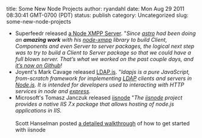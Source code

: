 title: Some New Node Projects
author: ryandahl
date: Mon Aug 29 2011 08:30:41 GMT-0700 (PDT)
status: publish
category: Uncategorized
slug: some-new-node-projects

<ul>
<li>Superfeedr released <a href="http://blog.superfeedr.com/node-xmpp-server/">a Node XMPP Server</a>. "<i>Since <a href="http://spaceboyz.net/~astro/">astro</a> had been doing an <strong>amazing work</strong> with his <a href="https://github.com/astro/node-xmpp">node-xmpp</a> library to build <em>Client</em>, <em>Components</em> and even <em>Server to server</em> packages, the logical next step was to try to build a <em>Client to Server</em> package so that we could have a full blown server. That&#8217;s what we worked on the past couple days, and <a href="https://github.com/superfeedr/node-xmpp">it&#8217;s now on Github</a>!</i></li>

<li>Joyent's Mark Cavage released <a href="http://ldapjs.org/">LDAP.js</a>. "<i>ldapjs is a pure JavaScript, from-scratch framework for implementing <a href="http://tools.ietf.org/html/rfc4510">LDAP</a> clients and servers in <a href="http://nodejs.org">Node.js</a>.  It is intended for developers used to interacting with HTTP services in node and <a href="http://expressjs.com">express</a>.</i></li>

<li>Microsoft's Tomasz Janczuk released <a href="http://tomasz.janczuk.org/2011/08/hosting-nodejs-applications-in-iis-on.html">iisnode</a> "<i>The <a href="https://github.com/tjanczuk/iisnode">iisnode</a> project provides a native IIS 7.x package that allows hosting of node.js applications in IIS.</i><br /><br />Scott Hanselman posted <a href="http://www.hanselman.com/blog/InstallingAndRunningNodejsApplicationsWithinIISOnWindowsAreYouMad.aspx">a detailed walkthrough</a> of how to get started with iisnode

